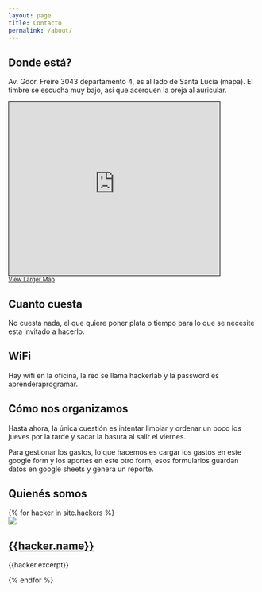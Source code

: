 ```yaml
---
layout: page
title: Contacto
permalink: /about/
---
```


## Donde está?

Av. Gdor. Freire 3043 departamento 4, es al lado de Santa Lucía (mapa). El timbre se escucha muy bajo, así que acerquen la oreja al auricular.

<iframe width="425" height="350" frameborder="0" scrolling="no" marginheight="0" marginwidth="0" src="http://www.openstreetmap.org/export/embed.html?bbox=-60.71830809116364%2C-31.638982430060494%2C-60.71468710899353%2C-31.637370227730322&amp;layer=mapnik&amp;marker=-31.63817633238918%2C-60.71649760007858" style="border: 1px solid black"></iframe><br/><small><a href="http://www.openstreetmap.org/?mlat=-31.63818&amp;mlon=-60.71650#map=19/-31.63818/-60.71650">View Larger Map</a></small>

## Cuanto cuesta

No cuesta nada, el que quiere poner plata o tiempo para lo que se necesite esta invitado a hacerlo.

## WiFi

Hay wifi en la oficina, la red se llama hackerlab y la password es aprenderaprogramar.

## Cómo nos organizamos

Hasta ahora, la única cuestión es intentar limpiar y ordenar un poco los jueves por la tarde y sacar la basura al salir el viernes.

Para gestionar los gastos, lo que hacemos es cargar los gastos en este google form y los aportes en este otro form, esos formularios guardan datos en google sheets y genera un reporte.

## Quienés somos

<div class="hackers">
  {% for hacker in site.hackers %}
    <section class="hacker">
      <img class="profile" src="{{ hacker.email | to_gravatar  }}?s=120" />
      <h1><a href="{{hacker.url}}">{{hacker.name}}</a></h1>
      <p>
        {{hacker.excerpt}}
      </p>
    </section>
  {% endfor %}
</div>

